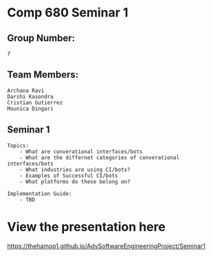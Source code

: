 # Comp 680 Seminar 1

## Group Number: 

    7

## Team Members: 

	Archana Ravi
	Darshi Kasondra
	Cristian Gutierrez
    Mounica Dingari

## Seminar 1

    Topics:
		- What are converational interfaces/bots
		- What are the differnet categories of converational interfaces/bots
		- What industries are using CI/bots?
		- Examples of Successful CI/bots
		- What platforms do these belong on?

    Implementation Guide:
		- TBD 

# View the presentation here

https://thehamop1.github.io/AdvSoftwareEngineeringProject/Seminar1
